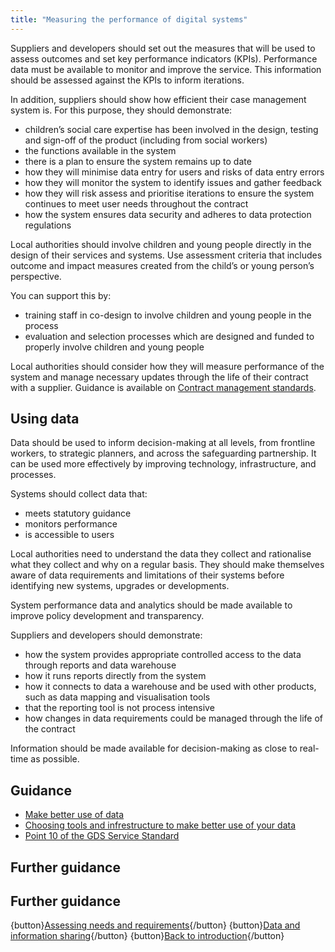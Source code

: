 ```yaml
---
title: "Measuring the performance of digital systems"
---
```


Suppliers and developers should set out the measures that will be used to assess outcomes and set key performance indicators (KPIs). Performance data must be available to monitor and improve the service. This information should be assessed against the KPIs to inform iterations. 

In addition, suppliers should show how efficient their case management system is. For this purpose, they should demonstrate:

* children’s social care expertise has been involved in the design, testing and sign-off of the product (including from social workers)
* the functions available in the system
* there is a plan to ensure the system remains up to date
* how they will minimise data entry for users and risks of data entry errors
* how they will monitor the system to identify issues and gather feedback
* how they will risk assess and prioritise iterations to ensure the system continues to meet user needs throughout the contract
* how the system ensures data security and adheres  to  data protection regulations

Local authorities should involve children and young people directly in the design of their services and systems. Use assessment criteria that  includes outcome and impact measures created from the child’s or young person’s perspective.

You can support this by:

* training staff in co-design to involve children and young people in the process
* evaluation and selection processes which are designed and funded to properly involve children and young people

Local authorities should consider how they will measure performance of the system and manage necessary updates through the life of their contract with a supplier. Guidance is available on [Contract management standards](https://www.gov.uk/government/publications/commercial-capability-contract-management-standards).

## Using data

Data should be used to inform decision-making at all levels, from frontline workers, to strategic planners, and across the safeguarding partnership. It can be used more effectively by improving technology, infrastructure, and processes. 

Systems should collect data that:

* meets statutory guidance
* monitors performance
* is accessible to users

Local authorities need to understand the data they collect and rationalise what they collect and why on a regular basis. They should make themselves aware of data requirements and limitations of their systems before identifying new systems, upgrades or developments. 

System performance data and analytics should be made available to improve policy development and transparency. 

Suppliers and developers should demonstrate:

* how the system provides appropriate controlled access to the data through reports and data warehouse
* how it  runs reports directly from the system
* how it  connects to data a warehouse and be used with other products, such as data mapping and visualisation tools 
* that the reporting tool is not process intensive
* how changes in data requirements could be managed through the life of the contract

Information should be made available for decision-making as close to real-time as possible.

## Guidance

* [Make better use of data](https://www.gov.uk/guidance/make-better-use-of-data)
* [Choosing tools and infrestructure to make better use of your data](https://www.gov.uk/guidance/choose-tools-and-infrastructure-to-make-better-use-of-your-data)
* [Point 10 of the GDS Service Standard](https://www.gov.uk/service-manual/service-standard/point-10-define-success-publish-performance-data)

## Further guidance

## Further guidance

{button}[Assessing needs and requirements](/user-needs){/button}
{button}[Data and information sharing](/information-sharing){/button}
{button}[Back to introduction](/index){/button}
